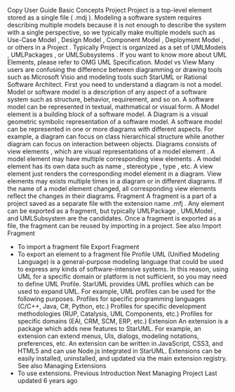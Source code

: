 Copy
User Guide
Basic Concepts
Project
Project
 is a top-level element stored as a single file (
.mdj
).
Modeling a software system requires describing multiple models because it is not enough to describe the system with a single perspective, so we typically make multiple models such as 
Use-Case Model
, 
Design Model
, 
Component Model
, 
Deployment Model
, or others in a 
Project
.
Typically 
Project
 is organized as a set of 
UMLModels
, 
UMLPackages
, or 
UMLSubsystems
. If you want to know more about UML Elements, please refer to OMG UML Specification.
Model vs View
Many users are confusing the difference between 
diagramming or drawing
 tools such as Microsoft Visio and 
modeling
 tools such StarUML or Rational Software Architect. First you need to understand a diagram is not a model.
Model
 or 
software model
 is a description of any aspect of a software system such as structure, behavior, requirement, and so on. A software model can be represented in textual, mathmatical or visual form. A 
Model element
 is a building block of a software model.
A 
Diagram
 is a visual geometric symbolic representation of a software model. A software model can be represented in one or more diagrams with different aspects. For example, a diagram can focus on class hierarchical structure while another diagram can focus on interaction between objects. Diagrams consists of 
view elements
, which are visual representations of a 
model element
.
A 
model element
 may have multiple corresponding 
view elements
. A model element has its own data such as 
name
, 
stereotype
, 
type
, etc. A view element just renders the corresponding model element in a diagram. View elements may exists multiple times in a diagram or in different diagrams. If the 
name
 of a model element changed, all corresponding view elements reflect the changes in their diagrams.
Fragment
A 
fragment
 is a part of a project saved as a separate file with the extension name 
.mfj
. Any element can be exported as a fragment, but typically 
UMLPackage
, 
UMLModel
, and 
UMLSubsystem
 are the candidates. Once a fragment is exported as a file, the fragment can be reused by importing in a project.
See also
Import Fragment
 - To import a fragment file
Export Fragment
 - To export an element to a fragment file
Profile
UML (Unified Modeling Language) is a general-purpose modeling language that could be used to express any kinds of software-intensive systems. In this reason, using UML for a specific domain or platform is not sufficient, so you may need to define UML Profile. StarUML provides UML profiles which can be used to expand UML. For example, UML profiles can be used for the following purposes.
Profiles for specific programming languages (C/C++, Java, C#, Python, etc.)
Profiles for specific development methodologies (RUP, Catalysis, UML Components, etc.)
Profiles for specific domains (EAI, CRM, SCM, ERP, etc.)
Extension
An extension is a package which adds new features to StarUML. For example, an extension can extend menus, UIs, dialogs, modeling notations, preferences, etc. An extension can be written in JavaScript, CSS3, and HTML5 and can use Node.js integrated in StarUML. Extensions can be easily installed, uninstalled, and updated via the main extension registry.
See also
Managing Extensions
 - To use extensions.
Previous
Introduction
Next
Managing Project
Last updated 
6 years ago